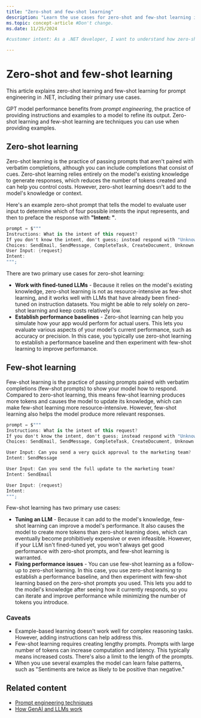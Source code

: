 ```yaml
---
title: "Zero-shot and few-shot learning"
description: "Learn the use cases for zero-shot and few-shot learning in prompt engineering."
ms.topic: concept-article #Don't change.
ms.date: 11/25/2024

#customer intent: As a .NET developer, I want to understand how zero-shot and few-shot learning techniques can help me improve my prompt engineering.

---
```


# Zero-shot and few-shot learning

This article explains zero-shot learning and few-shot learning for prompt engineering in .NET, including their primary use cases.

GPT model performance benefits from *prompt engineering*, the practice of providing instructions and examples to a model to refine its output. Zero-shot learning and few-shot learning are techniques you can use when providing examples.

## Zero-shot learning

Zero-shot learning is the practice of passing prompts that aren't paired with verbatim completions, although you can include completions that consist of cues. Zero-shot learning relies entirely on the model's existing knowledge to generate responses, which reduces the number of tokens created and can help you control costs. However, zero-shot learning doesn't add to the model's knowledge or context.

Here's an example zero-shot prompt that tells the model to evaluate user input to determine which of four possible intents the input represents, and then to preface the response with **"Intent: "**.

```csharp
prompt = $"""
Instructions: What is the intent of this request?
If you don't know the intent, don't guess; instead respond with "Unknown".
Choices: SendEmail, SendMessage, CompleteTask, CreateDocument, Unknown.
User Input: {request}
Intent: 
""";
```

There are two primary use cases for zero-shot learning:

- **Work with fined-tuned LLMs** - Because it relies on the model's existing knowledge, zero-shot learning is not as resource-intensive as few-shot learning, and it works well with LLMs that have already been fined-tuned on instruction datasets. You might be able to rely solely on zero-shot learning and keep costs relatively low.
- **Establish performance baselines** - Zero-shot learning can help you simulate how your app would perform for actual users. This lets you evaluate various aspects of your model's current performance, such as accuracy or precision. In this case, you typically use zero-shot learning to establish a performance baseline and then experiment with few-shot learning to improve performance.

## Few-shot learning

Few-shot learning is the practice of passing prompts paired with verbatim completions (few-shot prompts) to show your model how to respond.  Compared to zero-shot learning, this means few-shot learning produces more tokens and causes the model to update its knowledge, which can make few-shot learning more resource-intensive. However, few-shot learning also helps the model produce more relevant responses.

```csharp
prompt = $"""
Instructions: What is the intent of this request?
If you don't know the intent, don't guess; instead respond with "Unknown".
Choices: SendEmail, SendMessage, CompleteTask, CreateDocument, Unknown.

User Input: Can you send a very quick approval to the marketing team?
Intent: SendMessage

User Input: Can you send the full update to the marketing team?
Intent: SendEmail

User Input: {request}
Intent:
""";
```

Few-shot learning has two primary use cases:

- **Tuning an LLM** - Because it can add to the model's knowledge, few-shot learning can improve a model's performance. It also causes the model to create more tokens than zero-shot learning does, which can eventually become prohibitively expensive or even infeasible. However, if your LLM isn't fined-tuned yet, you won't always get good performance with zero-shot prompts, and few-shot learning is warranted.
- **Fixing performance issues** - You can use few-shot learning as a follow-up to zero-shot learning. In this case, you use zero-shot learning to establish a performance baseline, and then experiment with few-shot learning based on the zero-shot prompts you used. This lets you add to the model's knowledge after seeing how it currently responds, so you can iterate and improve performance while minimizing the number of tokens you introduce.  

### Caveats

- Example-based learning doesn't work well for complex reasoning tasks. However, adding instructions can help address this.
- Few-shot learning requires creating lengthy prompts. Prompts with large number of tokens can increase computation and latency. This typically means increased costs. There's also a limit to the length of the prompts.
- When you use several examples the model can learn false patterns, such as "Sentiments are twice as likely to be positive than negative."

## Related content

- [Prompt engineering techniques](/azure/ai-services/openai/concepts/advanced-prompt-engineering)
- [How GenAI and LLMs work](how-genai-and-llms-work.md)
